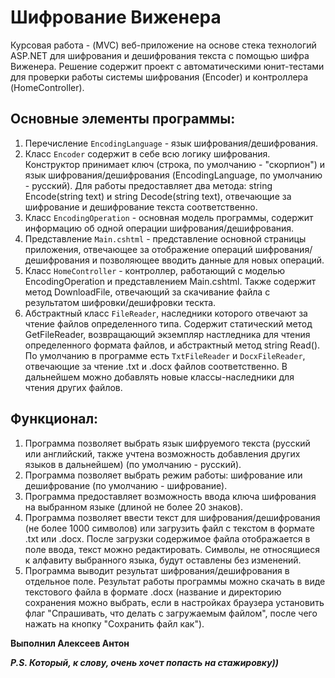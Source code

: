Шифрование Виженера
=====================

Курсовая работа - (MVC) веб-приложение на основе стека технологий ASP.NET для шифрования и дешифрования текста с помощью шифра Виженера.
Решение содержит проект с автоматическими юнит-тестами для проверки работы системы шифрования (Encoder) и контроллера (HomeController). 

## Основные элементы программы:
1) Перечисление `EncodingLanguage` - язык шифрования/дешифрования. 
2) Класс `Encoder` содержит в себе всю логику шифрования. Конструктор принимает ключ (строка, по умолчанию - "скорпион") и 
язык шифрования/дешифрования (EncodingLanguage, по умолчанию - русский). Для работы предоставляет два метода: 
string Encode(string text) и string Decode(string text), отвечающие за шифрование и дешифрование текста соответственно. 
3) Класс `EncodingOperation` - основная модель программы, содержит информацию об одной операции шифрования/дешифрования.
4) Представление `Main.cshtml` - представление основной страницы приложения, отвечающее за отображение операций шифрования/дешифрования и 
позволяющее вводить данные для новых операций. 
5) Класс `HomeController` - контроллер, работающий с моделью EncodingOperation и представлением Main.cshtml. Также 
содержит метод DownloadFile, отвечающий за скачивание файла с результатом шифровки/дешифровки тескта. 
6) Абстрактный класс `FileReader`, наследники которого отвечают за чтение файлов определенного типа. Содержит статический метод GetFileReader, 
возвращающий экземпляр настледника для чтения определенного формата файлов, и абстрактный метод string Read(). По умолчанию в программе есть 
`TxtFileReader` и `DocxFileReader`, отвечающие за чтение .txt и .docx файлов соответственно. В дальнейшем можно добавлять новые классы-наследники 
для чтения других файлов. 

## Функционал:
1) Программа позволяет выбрать язык шифруемого текста (русский или английский, также учтена 
возможность добавления других языков в дальнейшем) (по умолчанию - русский).
2) Программа позволяет выбрать режим работы: шифрование или дешифрование (по умолчанию - шифрование). 
3) Программа предоставляет возможность ввода ключа шифрования на выбранном языке (длиной не более 20 знаков). 
4) Программа позволяет ввести текст для шифрования/дешифрования (не более 1000 символов) или загрузить файл 
с текстом в формате .txt или .docx. После загрузки содержимое файла отображается в поле ввода, текст можно редактировать. 
Символы, не относящиеся к алфавиту выбранного языка, будут оставлены без изменений. 
5) Программа выводит результат шифрования/дешифрования в отдельное поле. Результат работы программы можно скачать в виде 
текстового файла в формате .docx (название и директорию сохранения можно выбрать, если в настройках браузера установить
флаг "Спрашивать, что делать с загружаемым файлом", после чего нажать на кнопку "Сохранить файл как"). 

**Выполнил Алексеев Антон**

***P.S. Который, к слову, очень хочет попасть на стажировку))***
